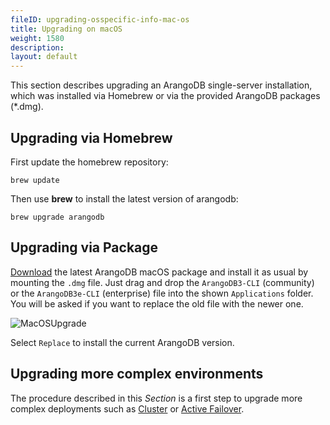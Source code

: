 ```yaml
---
fileID: upgrading-osspecific-info-mac-os
title: Upgrading on macOS
weight: 1580
description: 
layout: default
---
```

This section describes upgrading an ArangoDB single-server installation, which
was installed via Homebrew or via the provided ArangoDB packages (*.dmg). 

## Upgrading via Homebrew

First update the homebrew repository:

```
brew update
```

Then use **brew** to install the latest version of arangodb:

```
brew upgrade arangodb
```

## Upgrading via Package

[Download](https://www.arangodb.com/download/) the latest ArangoDB macOS package and install it as usual by
mounting the `.dmg` file. Just drag and drop the `ArangoDB3-CLI` (community) or
the `ArangoDB3e-CLI` (enterprise) file into the shown `Applications` folder.
You will be asked if you want to replace the old file with the newer one.

![MacOSUpgrade](images/MacOSUpgrade.png) 

Select `Replace` to install the current ArangoDB version.

## Upgrading more complex environments

The procedure described in this _Section_
is a first step to upgrade more complex deployments such as
[Cluster](../../architecture/arangodb-deployment-modes/cluster/)
or [Active Failover](../../architecture/arangodb-deployment-modes/active-failover/). 

